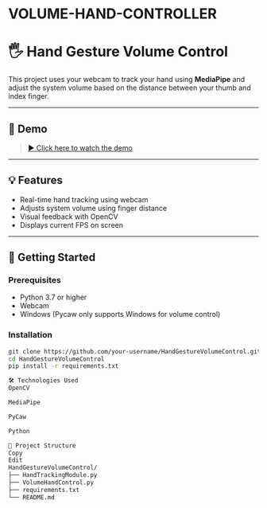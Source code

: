 ﻿# VOLUME-HAND-CONTROLLER
# 🖐️ Hand Gesture Volume Control

This project uses your webcam to track your hand using **MediaPipe** and adjust the system volume based on the distance between your thumb and index finger.

---

## 📸 Demo

> [▶️ Click here to watch the demo](demo.mp4.mp4)

---

## 💡 Features

- Real-time hand tracking using webcam
- Adjusts system volume using finger distance
- Visual feedback with OpenCV
- Displays current FPS on screen

---

## 🚀 Getting Started

### Prerequisites

- Python 3.7 or higher
- Webcam
- Windows (Pycaw only supports Windows for volume control)

### Installation

```bash
git clone https://github.com/your-username/HandGestureVolumeControl.git
cd HandGestureVolumeControl
pip install -r requirements.txt

🛠️ Technologies Used
OpenCV

MediaPipe

PyCaw

Python

📂 Project Structure
Copy
Edit
HandGestureVolumeControl/
├── HandTrackingModule.py
├── VolumeHandControl.py
├── requirements.txt
└── README.md

